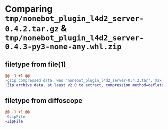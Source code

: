 # Comparing `tmp/nonebot_plugin_l4d2_server-0.4.2.tar.gz` & `tmp/nonebot_plugin_l4d2_server-0.4.3-py3-none-any.whl.zip`

## filetype from file(1)

```diff
@@ -1 +1 @@
-gzip compressed data, was "nonebot_plugin_l4d2_server-0.4.2.tar", max compression
+Zip archive data, at least v2.0 to extract, compression method=deflate
```

## filetype from diffoscope

```diff
@@ -1 +1 @@
-GzipFile
+ZipFile
```


